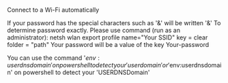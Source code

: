 Connect to a Wi-Fi automatically

If your password has the special characters such as '&' will be written '&amp;'
To determine password exactly.
Please use command (run as an administrator): netsh wlan export profile name="Your SSID" key = clear folder = "path"
Your password will be a value of the key <keyMaterial>Your-password</keyMaterial>
	
You can use the command '$env:userdnsdomain' on powershell to detect your 'userdomain' or '$env:userdnsdomain' on powershell to detect your 'USERDNSDomain'
